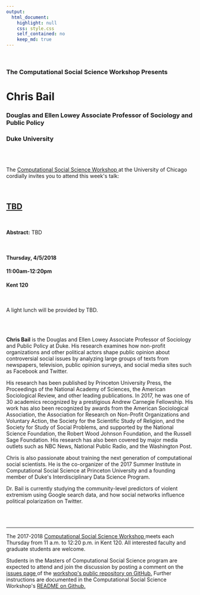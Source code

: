 ```yaml
---
output:
  html_document:
    highlight: null
    css: style.css
    self_contained: no
    keep_md: true
---
```






<br>

<h3 class=pfblock-header> The Computational Social Science Workshop Presents </h3>

<h1 class=pfblock-header3> Chris Bail </h1>
<h3 class=pfblock-header3> Douglas and Ellen Lowey Associate Professor of Sociology and Public Policy </h3>
<h3 class=pfblock-header3> Duke University </h3>

<br><br>



<p class=pfblock-header3>The <a href="https://macss.uchicago.edu/content/computation-workshop"> Computational Social Science Workshop </a> at the University of Chicago cordially invites you to attend this week's talk:</p>

<br>

<div class=pfblock-header3>
<h2 class=pfblock-header>
  <a href="https://github.com/uchicago-computation-workshop/chris_bail/blob/master/2018__bail__tbd_na_na.pdf" >TBD</a>
</h2>

<br>
</div>

<p class=footertext2>

**Abstract:** TBD
</p>

<br>

<h4 class=pfblock-header3> Thursday, 4/5/2018 </h4>
<h4 class=pfblock-header3> 11:00am-12:20pm </h4>
<h4 class=pfblock-header3> Kent 120 </h4>

<br>

<p class=pfblock-header3>A light lunch will be provided by TBD.</p>

<br><br>

<p class=footertext2>

**Chris Bail** is the Douglas and Ellen Lowey Associate Professor of Sociology and Public Policy at Duke. His research examines how non-profit organizations and other political actors shape public opinion about controversial social issues by analyzing large groups of texts from newspapers, television, public opinion surveys, and social media sites such as Facebook and Twitter.


His research has been published by Princeton University Press, the Proceedings of the National Academy of Sciences, the American Sociological Review, and other leading publications. In 2017, he was one of 30 academics recognized by a prestigious Andrew Carnegie Fellowship. His work has also been recognized by awards from the American Sociological Association, the Association for Research on Non-Profit Organizations and Voluntary Action, the Society for the Scientific Study of Religion, and the Society for Study of Social Problems, and supported by the National Science Foundation, the Robert Wood Johnson Foundation, and the Russell Sage Foundation. His research has also been covered by major media outlets such as NBC News, National Public Radio, and the Washington Post.

Chris is also passionate about training the next generation of computational social scientists. He is the co-organizer of the 2017 Summer Institute in Computational Social Science at Princeton University and a founding member of Duke's Interdisciplinary Data Science Program.

Dr. Bail is currently studying the community-level predictors of violent extremism using Google search data, and how social networks influence political polarization on Twitter.
</p>




<br><br>

---

<p class=footertext> The 2017-2018 <a href="https://macss.uchicago.edu/content/computation-workshop"> Computational Social Science Workshop </a> meets each Thursday from 11 a.m. to 12:20 p.m. in Kent 120. All interested faculty and graduate students are welcome.</p>

<p class=footertext>Students in the Masters of Computational Social Science program are expected to attend and join the discussion by posting a comment on the <a href="https://github.com/uchicago-computation-workshop/chris_bail/issues"> issues page </a> of the <a href="https://github.com/uchicago-computation-workshop/chris_bail"> workshop's public repository on GitHub.</a> Further instructions are documented in the Computational Social Science Workshop's <a href="https://github.com/uchicago-computation-workshop/README"> README on Github.</a></p>
